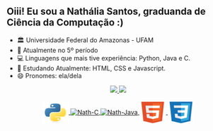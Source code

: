 ## Oiii! Eu sou a Nathália Santos, graduanda de Ciência da Computação :)

- 🏛️ Universidade Federal do Amazonas - UFAM
- 📕 Atualmente no 5º período
- 💻 Linguagens que mais tive experiência: Python, Java e C.
- 🌱 Estudando Atualmente: HTML, CSS e Javascript.
- 😄 Pronomes: ela/dela

<div align="center">
  <a href="https://github.com/NathSantos">
  <img height="180em" src="https://github-readme-stats.vercel.app/api?username=NathSantos&show_icons=true&theme=tokyonight&include_all_commits=true&count_private=true"/>
  <img height="180em" src="https://github-readme-stats.vercel.app/api/top-langs/?username=NathSantos&layout=compact&langs_count=7&theme=tokyonight"/>
</div>
  
  <div style="display: inline_block"><br>
    <div align="center">
      <img align="center" alt="Nath-Python" height="50" width="60" src="https://raw.githubusercontent.com/devicons/devicon/master/icons/python/python-original.svg">
      <img align="center" alt="Nath-C" height="50" width="60" src="https://cdn.jsdelivr.net/gh/devicons/devicon/icons/c/c-original.svg">
      <img align="center" alt="Nath-Java" height="50" width="60" src="https://cdn.jsdelivr.net/gh/devicons/devicon/icons/java/java-original.svg">
      <img align="center" alt="Nath-Html" height="50" width="60" src="https://github.com/devicons/devicon/blob/v2.15.1/icons/html5/html5-original.svg">
      <img align="center" alt="Nath-Css" height="50" width="60" src="https://github.com/devicons/devicon/blob/v2.15.1/icons/css3/css3-original.svg">
    </div>
</div>
